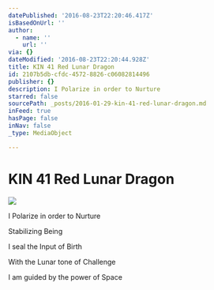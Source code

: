 ```yaml
---
datePublished: '2016-08-23T22:20:46.417Z'
isBasedOnUrl: ''
author:
  - name: ''
    url: ''
via: {}
dateModified: '2016-08-23T22:20:44.928Z'
title: KIN 41 Red Lunar Dragon
id: 2107b5db-cfdc-4572-8826-c06082814496
publisher: {}
description: I Polarize in order to Nurture
starred: false
sourcePath: _posts/2016-01-29-kin-41-red-lunar-dragon.md
inFeed: true
hasPage: false
inNav: false
_type: MediaObject

---
```

# KIN 41 Red Lunar Dragon
![](https://s3-us-west-2.amazonaws.com/the-grid-img/p/bbaf4c4ef278c9a6deafd9cebd3f9be6eca65944.png)

I Polarize in order to Nurture

Stabilizing Being

I seal the Input of Birth

With the Lunar tone of Challenge

I am guided by the power of Space